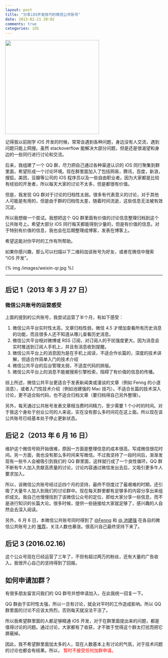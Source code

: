 ```yaml
---
layout: post
title: "分享iOS开发技巧的微信公共账号"
date: 2013-02-21 20:02
comments: true
categories: iOS
---
```


<img src="/images/weixin-why.jpg" width="300px" />

记得我以前刚学 iOS 开发的时候，常常会遇到各种问题，身边没有人交流，遇到问题只能上网搜。虽然 stackoverflow 能解决大部分问题，但是还是很渴望和身边的一些同行进行讨论和交流。

后来，我组建了一个 QQ 群，尽力把自己通过各种渠道认识的 iOS 同行聚集到群里面，希望形成一个讨论环境。现在群里面加入了包括网易，腾讯，百度，新浪，搜狐，美团，豆瓣等公司的 iOS 程序员以及一些自由职业者。因为大家都是比较有经验的开发者，所以每天大家的讨论不太多，但是都很有价值。

<!-- more -->

但是，我发现 QQ 群对于讨论的归档性太弱。很多有代表意义的讨论，对于其他人可能是有用的，但是由于群的归档性太差，随着时间流逝，这些信息无法被有效沉淀。

所以我想做一个尝试。我想把这个 QQ 群里面有价值的讨论信息整理归档到这个公共账号上。希望大部分 iOS 同行每天都能得到少量的，但是有价值的信息。对于特别有价值的信息，我也会在后期整理成博客，发表在博客上。

希望这能对你平时的工作有所帮助。

如果你感兴趣，那么可以扫描以下二维码加该账号为好友，或者在微信中搜索 “iOS 开发”。

{% img /images/weixin-qr.jpg %}

<hr>

## 后记 1（2013 年 3 月 27 日）

### 微信公共账号的运营感受

上面的提到的公共账号，我尝试运营了半个月，有如下感受：

1. 微信公共平台实时性太高，文章归档性弱，微信 4.5 才增加查看所有历史消息的功能，而且很多人还不知道从哪儿查看历史消息。
2. 微信公共平台相对微博或 RSS 订阅，对订阅人的干扰强度更大。因为消息会实时推送到订阅人手机上，并且有消息收到提醒。
3. 微信公共平台上的消息因为是在手机上阅读，不适合作长篇的，深度的技术讲解，但适合作简单入门的技术介绍
4. 微信公共平台的后台管理太弱，不适宜代码的排版。
5. 微信公共平台上的消息不能被搜索引擎检索，阻碍了有价值的信息的传播。

综上所述，微信公共平台更适合于发表新闻类或漫谈的文章（例如 Fenng 的小道消息），或者入门性技术介绍（例如池建强的 Mac 技巧）。不适合长篇的技术深入讨论，更不适合贴代码，也不适合归档文章（要归档得自己另外整理）。

另外，每天通过公共账号发表文章相当费时间精力，至少需要 1 个小时的时间。对于我这个身处于创业公司的人来说，实在没有那么多时间花在这上面。所以现在该公共账号已经基本处于停止更新状态。

## 后记 2（2013 年 6 月 16 日）

维护这个微信号刚开始很难，原因一方面是整理信息的成本很高，写成微信很花时间。另一方面，我也没有那么多时间来写微信。不过我坚持了一段时间后，渐渐发现有一些牛人会被吸引到我们的 QQ 群里面，这样就行成了一个良性循环。QQ 群不断有牛人加入贡献高质量的讨论，讨论内容通过微信发出去后，又吸引更多牛人要求加入。

所以，该微信公共账号经过近四个月的坚持，最终不但度过了最艰难的时期，还引吸了大量牛人加入到我们的讨论群中。现在每天群里都有足够多的内容分享出来组织成文。我自己也慢慢找到了该微信公众号的定位，即给大家分享一些信息，而不是进行知识的长篇大论。很多时候，提供一些链接给大家就足够了，感兴趣的人自然会去深入阅读。

另外，6 月 6 日，本微信公共账号同时得到了 [@Fenng](http://hutu.me/) 和 [@ 池建强](http://macshuo.com/) 在各自的微信公共账号上的 [推荐](http://macshuo.com/?p=529)，关注人数也暴涨。很高兴自己最终坚持下来了。

## 后记 3 (2016.02.16)

这个公众号现在已经运营了三年了，不但有超过两万的粉丝，还有大量的广告收入。我很开心自己的坚持得到了回报。

## 如何申请加群？

有很多朋友留言问我们的 QQ 群号并想申请加入，在此我统一回复一下。

QQ 群由于实时性太强，所以一旦有讨论，就会对平时的工作造成影响。所以 QQ 群里面的讨论不应该太热烈，否则每天就没法干活了。

所以我希望群里面的人都足够精通 iOS 开发，对于在群里面提出来的问题，都是值得讨论的问题。通过讨论，大家都有了收获，才不致于觉得这个群太打扰而把它屏蔽掉。

因此，我不希望群里面加太多的人，现在人数基本上有讨论的气氛，对于技术问题的讨论也都会有结果。所以，<font color="red"> 暂时不接受任何加群申请。</font>




